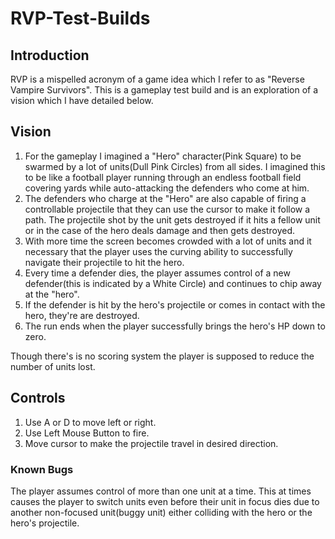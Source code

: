 # RVP-Test-Builds
## Introduction
RVP is a mispelled acronym of a game idea which I refer to as "Reverse Vampire Survivors". This is a gameplay test build and is an exploration of a vision which I have detailed below.

## Vision
1. For the gameplay I imagined a "Hero" character(Pink Square) to be swarmed by a lot of units(Dull Pink Circles) from all sides. I imagined this to be like a football player running through an endless football field covering yards while auto-attacking the defenders who come at him. 
2. The defenders who charge at the "Hero" are also capable of firing a controllable projectile that they can use the cursor to make it follow a path. The projectile shot by the unit gets destroyed if it hits a fellow unit or in the case of the hero deals damage and then gets destroyed.
3. With more time the screen becomes crowded with a lot of units and it necessary that the player uses the curving ability to successfully navigate their projectile to hit the hero.
4. Every time a defender dies, the player assumes control of a new defender(this is indicated by a White Circle) and continues to chip away at the "hero".
5. If the defender is hit by the hero's projectile or comes in contact with the hero, they're are destroyed.
6. The run ends when the player successfully brings the hero's HP down to zero.

Though there's is no scoring system the player is supposed to reduce the number of units lost.

## Controls
1. Use A or D to move left or right.
2. Use Left Mouse Button to fire.
3. Move cursor to make the projectile travel in desired direction.

### Known Bugs
The player assumes control of more than one unit at a time. This at times causes the player to switch units even before their unit in focus dies due to another non-focused unit(buggy unit) either colliding with the hero or the hero's projectile.
